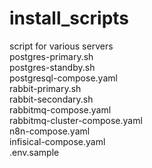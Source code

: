 # install_scripts
script for various servers  <br>
postgres-primary.sh  <br> 
postgres-standby.sh  <br>
postgresql-compose.yaml  <br>
rabbit-primary.sh  <br>
rabbit-secondary.sh <br>
rabbitmq-compose.yaml  <br>
rabbitmq-cluster-compose.yaml  <br>
n8n-compose.yaml  <br>
infisical-compose.yaml <br>
.env.sample
